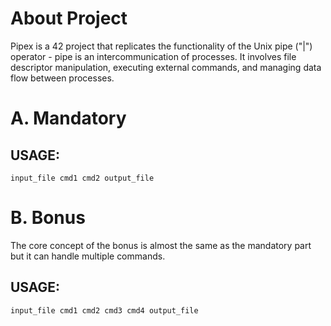 # About Project
Pipex is a 42 project that replicates the functionality of the Unix pipe ("|") operator - pipe is an intercommunication of processes. It involves file descriptor manipulation, executing external commands, and managing data flow between processes. 

# A. Mandatory
## USAGE:
  `input_file cmd1 cmd2 output_file`

# B. Bonus
The core concept of the bonus is almost the same as the mandatory part but it can handle multiple commands.

## USAGE:
  `input_file cmd1 cmd2 cmd3 cmd4 output_file`